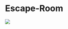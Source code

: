 # Escape-Room

![](https://github.com/ManelAitAmer/Escape-Room/blob/50c9a43bf975594ef6f12f647d572341bfeb7761/QUEST%20ES_ROOM%20)
